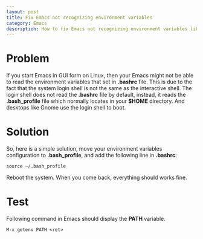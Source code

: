 ```yaml
---
layout: post
title: Fix Emacs not recognizing environment variables
category: Emacs
description: How to fix Emacs not recognizing environment variables like PATH.
---
```


# Problem
If you start Emacs in GUI form on Linux, then your Emacs might not be able to read the environment variables that set in **.bashrc** file. This is due to the fact that the system login shell is not the same as the interactive shell. The login shell does not read the **.bashrc** file by default, instead, it reads the **.bash_profile** file which normally locates in your **$HOME** directory. And desktops like Gnome use the login shell to boot.

# Solution
So, here is a simple solution, move your environment variables configuration to **.bash_profile**, and add the following line in **.bashrc**:
```shell
source ~/.bash_profile
```
Reboot the system. When you come back, everything should works fine.

# Test
Following command in Emacs should display the **PATH** variable.
```
M-x getenv PATH <ret>
```
